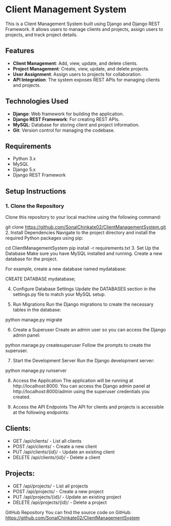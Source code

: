 # Client Management System

This is a Client Management System built using Django and Django REST Framework. It allows users to manage clients and projects, assign users to projects, and track project details.

## Features
- **Client Management**: Add, view, update, and delete clients.
- **Project Management**: Create, view, update, and delete projects.
- **User Assignment**: Assign users to projects for collaboration.
- **API Integration**: The system exposes REST APIs for managing clients and projects.

## Technologies Used
- **Django**: Web framework for building the application.
- **Django REST Framework**: For creating REST APIs.
- **MySQL**: Database for storing client and project information.
- **Git**: Version control for managing the codebase.

## Requirements
- Python 3.x
- MySQL
- Django 5.x
- Django REST Framework

## Setup Instructions

### 1. Clone the Repository
Clone this repository to your local machine using the following command:

git clone https://github.com/SonalChinkate02/ClientManagementSystem.git
2. Install Dependencies
Navigate to the project directory and install the required Python packages using pip:

cd ClientManagementSystem
pip install -r requirements.txt
3. Set Up the Database
Make sure you have MySQL installed and running. Create a new database for the project.

For example, create a new database named mydatabase:

CREATE DATABASE mydatabase;


4. Configure Database Settings
Update the DATABASES section in the settings.py file to match your MySQL setup.


5. Run Migrations
Run the Django migrations to create the necessary tables in the database:


python manage.py migrate


6. Create a Superuser
Create an admin user so you can access the Django admin panel:


python manage.py createsuperuser
Follow the prompts to create the superuser.


7. Start the Development Server
Run the Django development server:

python manage.py runserver


8. Access the Application
The application will be running at http://localhost:8000.
You can access the Django admin panel at http://localhost:8000/admin using the superuser credentials you created.



10. Access the API Endpoints
The API for clients and projects is accessible at the following endpoints:

## Clients:
- GET /api/clients/ - List all clients
- POST /api/clients/ - Create a new client
- PUT /api/clients/{id}/ - Update an existing client
- DELETE /api/clients/{id}/ - Delete a client
  
## Projects:
- GET /api/projects/ - List all projects
- POST /api/projects/ - Create a new project
- PUT /api/projects/{id}/ - Update an existing project
- DELETE /api/projects/{id}/ - Delete a project

  
GitHub Repository
You can find the source code on GitHub: https://github.com/SonalChinkate02/ClientManagementSystem
